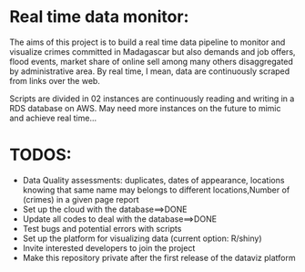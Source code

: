 # Real time data monitor:

The aims of this project is to build a real time data pipeline to monitor and visualize crimes committed in Madagascar but also demands and job offers, flood events, market share of online sell among many others disaggregated by administrative area.
By real time, I mean, data are continuously scraped from links over the web.

Scripts are divided in 02 instances are continuously reading and writing in a RDS database on AWS.
May need more instances on the future to mimic and achieve real time...

# TODOS:

* Data Quality assessments: duplicates, dates of appearance, locations knowing that same name may belongs to different locations,Number of (crimes) in a given page report
* Set up the cloud with the database==>DONE
* Update all codes to deal with the database==>DONE
* Test bugs and potential errors with scripts
* Set up the platform for visualizing data (current option: R/shiny)
* Invite interested developers to join the project
* Make this repository private after the first release of the dataviz platform

